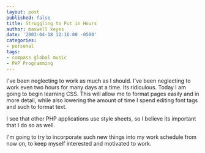 ```yaml
---
layout: post
published: false
title: Struggling to Put in Hours
author: maxwell keyes
date: '2003-04-18 12:16:00 -0500'
categories:
- personal
tags:
- compass global music
- PHP Programming
---
```


I've been neglecting to work as much as I should. I've been neglecting to work
even two hours for many days at a time. Its ridiculous. Today I am going to
begin learning CSS. This will allow me to format pages easily and in more
detail, while also lowering the amount of time I spend editing font tags and
such to format text.

I see that other PHP applications use style sheets, so I believe its important
that I do so as well.

I'm going to try to incorporate such new things into my work schedule from now
on, to keep myself interested and motivated to work.
